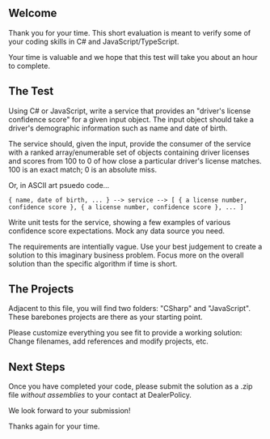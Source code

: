 ## Welcome

Thank you for your time. This short evaluation is meant to verify some of your coding skills in C# and JavaScript/TypeScript.

Your time is valuable and we hope that this test will take you about an hour to complete.

## The Test

Using C# or JavaScript, write a service that provides an "driver's license confidence score" for a given input object. The input object should take a driver's demographic information such as name and date of birth.

The service should, given the input, provide the consumer of the service with a ranked array/enumerable set of objects containing driver licenses and scores from 100 to 0 of how close a particular driver's license matches. 100 is an exact match; 0 is an absolute miss.

Or, in ASCII art psuedo code...
```
{ name, date of birth, ... } --> service --> [ { a license number, confidence score }, { a license number, confidence score }, ... ]
```

Write unit tests for the service, showing a few examples of various confidence score expectations. Mock any data source you need.

The requirements are intentially vague. Use your best judgement to create a solution to this imaginary business problem. Focus more on the overall solution than the specific algorithm if time is short.

## The Projects

Adjacent to this file, you will find two folders: "CSharp" and "JavaScript". These barebones projects are there as your starting point.

Please customize everything you see fit to provide a working solution: Change filenames, add references and modify projects, etc.

## Next Steps

Once you have completed your code, please submit the solution as a .zip file _without assemblies_ to your contact at DealerPolicy.

We look forward to your submission!

Thanks again for your time.

